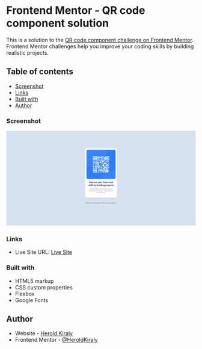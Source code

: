 # Frontend Mentor - QR code component solution

This is a solution to the [QR code component challenge on Frontend Mentor](https://www.frontendmentor.io/challenges/qr-code-component-iux_sIO_H). Frontend Mentor challenges help you improve your coding skills by building realistic projects. 

## Table of contents

- [Screenshot](#screenshot)
- [Links](#links)
- [Built with](#built-with)
- [Author](#author)

### Screenshot

![](/images/screenshot.png)

### Links

- Live Site URL: [Live Site](https://your-live-site-url.com)

### Built with

- HTML5 markup
- CSS custom properties
- Flexbox
- Google Fonts

## Author

- Website - [Herold Kiraly](https://heroldkiraly.github.io/)
- Frontend Mentor - [@HeroldKiraly](https://www.frontendmentor.io/profile/HeroldKiraly)
